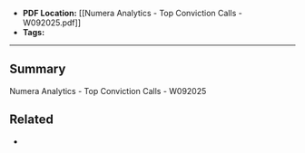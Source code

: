 
- **PDF Location:** [[Numera Analytics - Top Conviction Calls - W092025.pdf]]
- **Tags:** 

---
## Summary

Numera Analytics - Top Conviction Calls - W092025
## Related
- 


